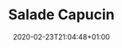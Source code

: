---
layout: recipe
date: 2020-02-23T21:04:48+01:00
draft: false    
title:  "Salade Capucin" # The title of your awesome recipe
image: salade-estivale.jpg # Name of image in recipe bundle
#imagecredit: https://placekitten.com/600/800 # URL to image source page, website, or creator
YouTubeID:  # The F2SYDXV1W1w part of https://www.youtube.com/watch?v=F2SYDXV1W1w
authorName: # Name of the recipe/article author
authorURL: # URL of their home website
sourceName: # Name of the source website
sourceURL: # Actual URL of the recipe itself
catégories: salade # The type of meal or course your recipe is about. For example: "dinner", "entree", or "dessert".
tags:
  - fresh
  - healthy
  - salade
  - summer
  - veggie
yield: 6 euros
prepTime: 10 min
cookTime: 0 min

ingredients:
- 2 sucrines
- 2 tomates (de différentes couleurs si possible)
- 1 corne orange
- 1/2 poivron rouge
- 10 feuilles de basilic
- 1/2 citron
- 1 yaourt blanc
- Sel & poivre

directions:
- Coupez et lavez les légumes (sucrines, tomates, corne et poivron)
- Disposez-les sur une grande assiette ou dans un saladier
- Assaisonnez les légumes avec un peu de sel
- Pour la sauce, dans un bol, mélangez un yaourt avec des zestes de citron, et le reste du jus de citron, et du poivre et le tour est joué !
- Ajoutez avant de servir les feuilles de basilic sur la salade
- Bon app' !
---